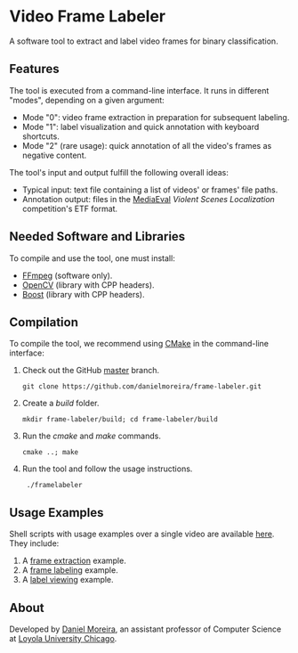 # Video Frame Labeler

A software tool to extract and label video frames for binary classification.

## Features

The tool is executed from a command-line interface.
It runs in different "modes", depending on a given argument:

- Mode "0": video frame extraction in preparation for subsequent labeling.
- Mode "1": label visualization and quick annotation with keyboard shortcuts.
- Mode "2" (rare usage): quick annotation of all the video's frames as negative content.

The tool's input and output fulfill the following overall ideas:

- Typical input: text file containing a list of videos' or frames' file paths.
- Annotation output: files in the [MediaEval](https://multimediaeval.github.io/) *Violent Scenes Localization*
  competition's ETF format.

## Needed Software and Libraries

To compile and use the tool, one must install:

- [FFmpeg](https://ffmpeg.org/) (software only).
- [OpenCV](https://opencv.org/) (library with CPP headers).
- [Boost](https://www.boost.org/) (library with CPP headers).

## Compilation

To compile the tool, we recommend using [CMake](https://cmake.org/) in the command-line interface:

1. Check out the GitHub [master](https://github.com/danielmoreira/frame-labeler) branch.
    ```
    git clone https://github.com/danielmoreira/frame-labeler.git
    ```

2. Create a *build* folder.
    ```
    mkdir frame-labeler/build; cd frame-labeler/build
    ```

3. Run the *cmake* and *make* commands.
    ```
    cmake ..; make
    ```

4. Run the tool and follow the usage instructions.
   ```
    ./framelabeler
    ```

## Usage Examples

Shell scripts with usage examples over a single video are available
[here](https://github.com/danielmoreira/frame-labeler/tree/main/usage_examples).
They include:

1. A [frame extraction](https://github.com/danielmoreira/frame-labeler/blob/main/usage_examples/01_frame_extraction.sh)
   example.
2. A [frame labeling](https://github.com/danielmoreira/frame-labeler/blob/main/usage_examples/02_frame_labeling.sh)
   example.
3. A [label viewing](https://github.com/danielmoreira/frame-labeler/blob/main/usage_examples/03_label_viewing.sh)
   example.

## About

Developed by [Daniel Moreira](https://danielmoreira.github.io/), an assistant professor of Computer Science at
[Loyola University Chicago](https://www.luc.edu/).
